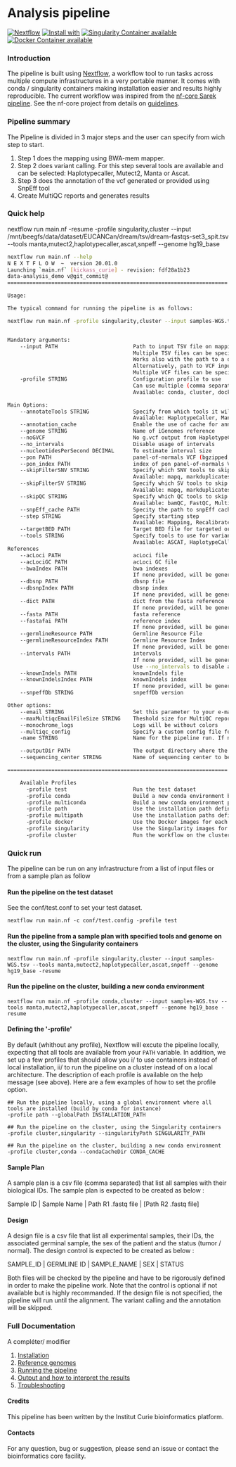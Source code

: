 # Analysis pipeline

[![Nextflow](https://img.shields.io/badge/nextflow-%E2%89%A519.10.0-brightgreen.svg)](https://www.nextflow.io/)
[![Install with](https://anaconda.org/anaconda/conda-build/badges/installer/conda.svg)](https://conda.anaconda.org/anaconda)
[![Singularity Container available](https://img.shields.io/badge/singularity-available-7E4C74.svg)](https://singularity.lbl.gov/)
[![Docker Container available](https://img.shields.io/badge/docker-available-003399.svg)](https://www.docker.com/)

### Introduction

The pipeline is built using [Nextflow](https://www.nextflow.io), a workflow tool to run tasks across multiple compute infrastructures in a very portable manner.
It comes with conda / singularity containers making installation easier and results highly reproducible. The current workflow was inspired from the [nf-core Sarek pipeline](https://github.com/nf-core/sarek). See the nf-core project from details on [guidelines](https://nf-co.re/).

### Pipeline summary

The Pipeline is divided in 3 major steps and the user can specify from wich step to start.

1. Step 1 does the mapping using BWA-mem mapper.
2. Step 2 does variant calling. For this step several tools are available and can be selected: Haplotypecaller, Mutect2, Manta or Ascat.
3. Step 3 does the annotation of the vcf generated or provided using SnpEff tool
4. Create MultiQC reports and generates results

### Quick help

nextflow run main.nf -resume -profile singularity,cluster --input /mnt/beegfs/data/dataset/EUCANCan/dream/tsv/dream-fastqs-set3_spit.tsv --tools manta,mutect2,haplotypecaller,ascat,snpeff --genome hg19_base


```bash
nextflow run main.nf --help
N E X T F L O W  ~  version 20.01.0
Launching `main.nf` [kickass_curie] - revision: fdf28a1b23
data-analysis_demo v@git_commit@
======================================================================

Usage:

The typical command for running the pipeline is as follows:

nextflow run main.nf -profile singularity,cluster --input samples-WGS.tsv --tools manta,mutect2,haplotypecaller,ascat,snpeff --genome hg19_base -resume


Mandatory arguments:
    --input PATH                        Path to input TSV file on mapping, recalibrate and variantcalling steps
                                        Multiple TSV files can be specified with quotes
                                        Works also with the path to a directory on mapping step with a single germline sample only
                                        Alternatively, path to VCF input file on annotate step
                                        Multiple VCF files can be specified with quotes
    -profile STRING                     Configuration profile to use
                                        Can use multiple (comma separated)
                                        Available: conda, cluster, docker,  multiconda, conda, path, multipath, singularity

Main Options:
    --annotateTools STRING              Specify from which tools it will look for VCF files to annotate (only for step annotate
                                        Available: HaplotypeCaller, Manta, Mutect2,
    --annotation_cache                  Enable the use of cache for annotation, to be used with --snpEff_cache
    --genome STRING                     Name of iGenomes reference
    --noGVCF                            No g.vcf output from HaplotypeCaller
    --no_intervals                      Disable usage of intervals
    --nucleotidesPerSecond DECIMAL      To estimate interval size
    --pon PATH                          panel-of-normals VCF (bgzipped, indexed). See: https://software.broadinstitute.org/gatk/documentation/tooldocs/current/org_broadinstitute_hellbender_tools_walkers_mutect_CreateSomaticPanelOfNormals.php
    --pon_index PATH                    index of pon panel-of-normals VCF
    --skipFilterSNV STRING              Specify which SNV tools to skip when running nf-vegan
                                        Available: mapq, markduplicates, uniq
    --skipFilterSV STRING               Specify which SV tools to skip when running nf-vegan
                                        Available: mapq, markduplicates, uniq
    --skipQC STRING                     Specify which QC tools to skip when running nf-vegan
                                        Available: bamQC, FastQC, MultiQC, samtoolsstats, versions
    --snpEff_cache PATH                 Specity the path to snpEff cache, to be used with --annotation_cache
    --step STRING                       Specify starting step
                                        Available: Mapping, Recalibrate, VariantCalling, Annotate
    --targetBED PATH                    Target BED file for targeted or whole exome sequencing
    --tools STRING                      Specify tools to use for variant calling:
                                        Available: ASCAT, HaplotypeCaller, Manta, Mutect2, snpEff,
References                      
    --acLoci PATH                       acLoci file
    --acLociGC PATH                     acLoci GC file
    --bwaIndex PATH                     bwa indexes
                                        If none provided, will be generated automatically from the fasta reference
    --dbsnp PATH                        dbsnp file
    --dbsnpIndex PATH                   dbsnp index
                                        If none provided, will be generated automatically if a dbsnp file is provided
    --dict PATH                         dict from the fasta reference
                                        If none provided, will be generated automatically from the fasta reference
    --fasta PATH                        fasta reference
    --fastafai PATH                     reference index
                                        If none provided, will be generated automatically from the fasta reference
    --germlineResource PATH             Germline Resource File
    --germlineResourceIndex PATH        Germline Resource Index
                                        If none provided, will be generated automatically if a germlineResource file is provided
    --intervals PATH                    intervals
                                        If none provided, will be generated automatically from the fasta reference
                                        Use --no_intervals to disable automatic  generation
    --knownIndels PATH                  knownIndels file
    --knownIndelsIndex PATH             knownIndels index
                                        If none provided, will be generated automatically if a knownIndels file is provided
    --snpeffDb STRING                   snpeffDb version

Other options:
    --email STRING                      Set this parameter to your e-mail address to get a summary e-mail with details of the run sent to you when the workflow exits
    --maxMultiqcEmailFileSize STRING    Theshold size for MultiQC report to be attached in notification email. If file generated by pipeline exceeds the threshold, it will not be attached (Default: 25MB)
    --monochrome_logs                   Logs will be without colors
    --multiqc_config                    Specify a custom config file for MultiQC
    -name STRING                        Name for the pipeline run. If not specified, Nextflow will automatically generate a random mnemonic

    --outputDir PATH                    The output directory where the results will be saved
    --sequencing_center STRING          Name of sequencing center to be displayed in BAM file

======================================================================

    Available Profiles
      -profile test                     Run the test dataset
      -profile conda                    Build a new conda environment before running the pipeline. Use `--condaCacheDir` to define the conda cache path
      -profile multiconda               Build a new conda environment per process before running the pipeline. Use `--condaCacheDir` to define the conda cache path
      -profile path                     Use the installation path defined for all tools. Use `--globalPath` to define the insallation path
      -profile multipath                Use the installation paths defined for each tool. Use `--globalPath` to define the insallation path
      -profile docker                   Use the Docker images for each process
      -profile singularity              Use the Singularity images for each process. Use `--singularityPath` to define the insallation path
      -profile cluster                  Run the workflow on the cluster, instead of locally


```

### Quick run

The pipeline can be run on any infrastructure from a list of input files or from a sample plan as follow

#### Run the pipeline on the test dataset
See the conf/test.conf to set your test dataset.

```
nextflow run main.nf -c conf/test.config -profile test

```

#### Run the pipeline from a sample plan with specified tools and genome on the cluster, using the Singularity containers

```
nextflow run main.nf -profile singularity,cluster --input samples-WGS.tsv --tools manta,mutect2,haplotypecaller,ascat,snpeff --genome hg19_base -resume

```

#### Run the pipeline on the cluster, building a new conda environment

```
nextflow run main.nf -profile conda,cluster --input samples-WGS.tsv --tools manta,mutect2,haplotypecaller,ascat,snpeff --genome hg19_base -resume

```

#### Defining the '-profile'
By default (whithout any profile), Nextflow will excute the pipeline locally, expecting that all tools are available from your `PATH` variable.
In addition, we set up a few profiles that should allow you i/ to use containers instead of local installation, ii/ to run the pipeline on a cluster instead of on a local architecture.
The description of each profile is available on the help message (see above).
Here are a few examples of how to set the profile option.

```
## Run the pipeline locally, using a global environment where all tools are installed (build by conda for instance)
-profile path --globalPath INSTALLATION_PATH

## Run the pipeline on the cluster, using the Singularity containers
-profile cluster,singularity --singularityPath SINGULARITY_PATH

## Run the pipeline on the cluster, building a new conda environment
-profile cluster,conda --condaCacheDir CONDA_CACHE

```
#### Sample Plan

A sample plan is a csv file (comma separated) that list all samples with their biological IDs. The sample plan is expected to be created as below :


Sample ID | Sample Name | Path R1 .fastq file | [Path R2 .fastq file]

#### Design

A design file is a csv file that list all experimental samples, their IDs, the associated germinal sample, the sex of the patient and the status (tumor / normal). The design control is expected to be created as below :

SAMPLE_ID | GERMLINE ID | SAMPLE_NAME | SEX | STATUS

Both files will be checked by the pipeline and have to be rigorously defined in order to make the pipeline work.
Note that the control is optional if not available but is highly recommanded.
If the design file is not specified, the pipeline will run until the alignment. The variant calling and the annotation will be skipped.


### Full Documentation

A compléter/ modifier

1. [Installation](docs/installation.md)
2. [Reference genomes](docs/reference_genomes.md)
3. [Running the pipeline](docs/usage.md)
4. [Output and how to interpret the results](docs/output.md)
5. [Troubleshooting](docs/troubleshooting.md)

#### Credits

This pipeline has been written by the Institut Curie bioinformatics platform.

#### Contacts

For any question, bug or suggestion, please send an issue or contact the bioinformatics core facility.
